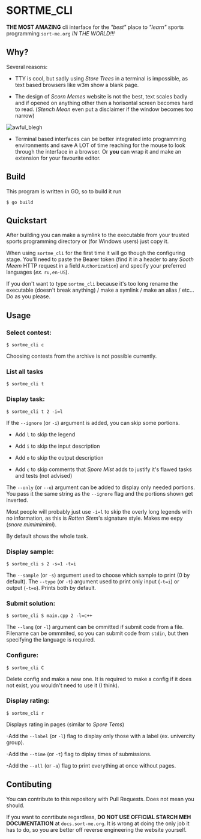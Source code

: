 # SORTME_CLI

**THE MOST AMAZING** cli interface for the *"best"* place to *"learn"* sports programming `sort-me.org` *IN THE WORLD!!!*

## Why?

Several reasons:

- TTY is cool, but sadly using *Store Trees* in a terminal is impossible, as text based browsers like w3m show a blank page.

- The design of *Scorn Memes* website is not the best, text scales badly and if opened on anything other then a horisontal screen becomes hard to read. (*Stench Mean* even put a disclaimer if the window becomes too narrow)

![awful_blegh](https://i.ibb.co/R7RTrgL/jdjdj.png)

- Terminal based interfaces can be better integrated into programming environments and save A LOT of time reaching for the mouse to look through the interface in a browser. Or **you** can wrap it and make an extension for your favourite editor.

## Build

This program is written in GO, so to build it run

```console
$ go build
```

## Quickstart

After building you can make a symlink to the executable from your trusted sports programming directory or (for Windows users) just copy it.

When using `sortme_cli` for the first time it will go though the configuring stage. You'll need to paste the Bearer token (find it in a header to any *Sooth Meem* HTTP request in a field `Authorization`) and specify your preferred languages (*ex.* `ru,en-US`).

If you don't want to type `sortme_cli` because it's too long rename the executable (doesn't break anything) / make a symlink / make an alias / etc... Do as you please.

## Usage

### Select contest:

```console
$ sortme_cli c
```

Choosing contests from the archive is not possible currently.

### List all tasks

```console
$ sortme_cli t
```

### Display task: 

```console
$ sortme_cli t 2 -i=l
```

If the `--ignore` (or `-i`) argument is added, you can skip some portions.

- Add `l` to skip the legend

- Add `i` to skip the input description

- Add `o` to skip the output description

- Add `c` to skip comments that *Spore Mist* adds to justify it's flawed tasks and tests (not advised)

The `--only` (or `--o`) argument can be added to display only needed portions.
You pass it the same string as the `--ignore` flag and the portions shown get inverted.

Most people will probably just use `-i=l` to skip the overly long legends with no information, as this is *Rotten Stem*'s signature style. Makes me eepy (*snore mimimimimi*).

By default shows the whole task.

### Display sample:

```console
$ sortme_cli s 2 -s=1 -t=i
```

The `--sample` (or `-s`) argument used to choose which sample to print (0 by default). 
The `--type` (or `-t`) argument used to print only input (`-t=i`) or output (`-t=o`). Prints both by default.

### Submit solution:

```console
$ sortme_cli S main.cpp 2 -l=c++
```

The `--lang` (or `-l`) argument can be ommitted if submit code from a file.
Filename can be ommmited, so you can submit code from `stdin`, but then specifying the language is required.

### Configure:

```console
$ sortme_cli C
```

Delete config and make a new one.
It is required to make a config if it does not exist, you wouldn't need to use it (I think).

### Display rating:

```console
$ sortme_cli r
```

Displays rating in pages (similar to *Spore Tems*)

-Add the `--label` (or `-l`) flag to display only those with a label (ex. univercity group).

-Add the `--time` (or `-t`) flag to diplay times of submissions.

-Add the `--all` (or `-a`) flag to print everything at once without pages.

## Contibuting

You can contribute to this repository with Pull Requests. Does not mean you should.

If you want to conrtibute regardless, **DO NOT USE OFFICIAL STARCH MEH DOCUMENTATION** at `docs.sort-me.org`.
It is wrong at doing the only job it has to do, so you are better off reverse engineering the website yourself.
